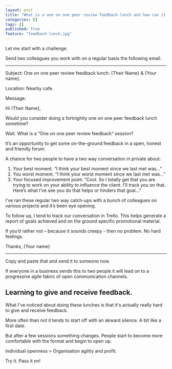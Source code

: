```yaml
---
layout: post
title: "What is a one on one peer review feedback lunch and how can it help build a scalable progressive fabric in any business?"
categories: []
tags: []
published: True
feature: "feedback-lunch.jpg"
---
```


Let me start with a challenge.

Send two colleagues you work with on a regular basis the following email.

---

Subject: One on one peer review feedback lunch: {Their Name} & {Your name}.

Location: Nearby cafe.

Message:

Hi {Their Name},

Would you consider doing a fortnightly one on one peer feedback lunch sometime?

Wait. What is a “One on one peer review feedback” session?

It’s an opportunity to get some on-the-ground feedback in a open, honest and friendly forum.

A chance for two people to have a two way conversation in private about:
1.	Your best moment. “I think your best moment since we last met was…”
2.	You worst moment. “I think your worst moment since we last met was…”
3.	Your focused improvement point. “Cool. So I totally get that you are trying to work on your ability to influence the client. I’ll track you on that. Here’s what I’ve see you do that helps or hinders that goal…”

I’ve ran these regular two way catch-ups with a bunch of colleagues on various projects and it’s been eye opening. 

To follow up, I tend to track our conversation in Trello. This helps generate a report of goals achieved and on the ground specific promotional material.

If you’d rather not – because it sounds creepy - then no problem. No hard feelings.

Thanks,
{Your name}

---

Copy and paste that and send it to someone now.

If everyone in a business sends this to two people it will lead on to a progressive agile fabric of open communication channels.

## Learning to give and receive feedback.

What I've noticed about doing these lunches is that it's actually really hard to give and receive feedback.

More often than not it tends to start off with an akward silence. A bit like a first date.

But after a few sessions something changes. People start to become more comfortable with the format and begin to open up.

Individual openness = Organisation agility and profit.

Try it. Pass it on!
